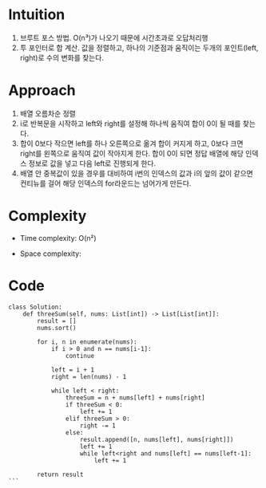 # Intuition
<!-- Describe your first thoughts on how to solve this problem. -->
1. 브루트 포스 방법. O(n³)가 나오기 때문에 시간초과로 오답처리행
2. 투 포인터로 합 계산. 값을 정렬하고, 하나의 기준점과 움직이는 두개의 포인트(left, right)로 수의 변화를 찾는다.

# Approach
<!-- Describe your approach to solving the problem. -->
1. 배열 오름차순 정렬 
2. i로 반복문을 시작하고 left와 right를 설정해 하나씩 움직여 합이 0이 될 때를 찾는다. 
3. 합이 0보다 작으면 left를 하나 오른쪽으로 옮겨 합이 커지게 하고, 0보다 크면 right를 왼쪽으로 움직여 값이 작아지게 한다. 합이 0이 되면 정답 배열에 해당 인덱스 정보로 값을 넣고 다음 left로 진행되게 한다. 
4. 배열 안 중복값이 있을 경우를 대비하여 i번의 인덱스의 값과 i의 앞의 값이 같으면 컨티뉴를 걸어 해당 인덱스의 for라운드는 넘어가게 만든다. 

# Complexity
- Time complexity: O(n²)
<!-- Add your time complexity here, e.g. $$O(n)$$ -->

- Space complexity:
<!-- Add your space complexity here, e.g. $$O(n)$$ -->

# Code
```
class Solution:
    def threeSum(self, nums: List[int]) -> List[List[int]]:
        result = []
        nums.sort()

        for i, n in enumerate(nums):
            if i > 0 and n == nums[i-1]:
                continue

            left = i + 1
            right = len(nums) - 1

            while left < right:
                threeSum = n + nums[left] + nums[right]
                if threeSum < 0:
                    left += 1
                elif threeSum > 0:
                    right -= 1
                else:
                    result.append([n, nums[left], nums[right]])
                    left += 1
                    while left<right and nums[left] == nums[left-1]:
                        left += 1

        return result
```​
